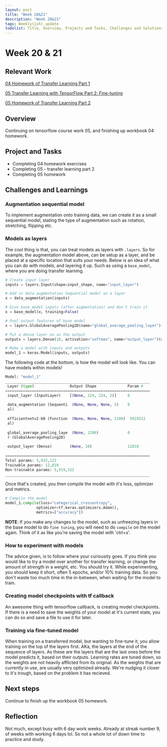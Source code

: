 ```yaml
---
layout: post
title: "Week 20&21"
description: "Week 20&21"
tags: Weekly(ish)_update
todolist: Title, Overview, Projects and Tasks, Challenges and Solutions, Learnings and Insights, Next Steps, Reflections
---
```


# Week 20 & 21

## Relevant Work
[04 Homework of Transfer Learning Part 1](https://tenatic-x.github.io/projects/(homework)%2004_exercise_transfer_learning_part_1.html)

[05 Transfer Learning with TensorFlow Part 2: Fine-tuning](https://tenatic-x.github.io/projects/(study)%2005_transfer_learning_with_tensorflow_part_2.html)

[05 Homework of Transfer Learning Part 2](https://tenatic-x.github.io/projects/(homework)%2005_exercise_transfer_learning_with_tensorflow_part_2.html)

## Overview
Continuing on tensorflow course work 05, and finishing up workbook 04 homework.

## Project and Tasks
* Completing 04 homework exercises
* Completing 05 - transfer learning part 2
* Completing 05 homework

## Challenges and Learnings

### Augmentation sequential model
To implement augmentation onto training data, we can create it as a small sequential model, stating the type of augmentation such as rotation, stretching, flipping etc.

### Models as layers
The cool thing is that, you can treat models as layers with `.layers`. So for example, the augmentation model above, can be setup as a layer, and be placed at a specific location that suits your needs. Below is an idea of what you can do with models, and layering it up. Such as using a `base_model`, where you are doing transfer learning.

```python
# Create input layer
inputs = layers.Input(shape=input_shape, name="input_layer")

# Add in data augmentation Sequential model as a layer
x = data_augmentation(inputs)

# Give base_model inputs (after augmentation) and don't train it
x = base_model(x, training=False)

# Pool output features of base model
x = layers.GlobalAveragePooling2D(name="global_average_pooling_layer")(x)

# Put a dense layer on as the output
outputs = layers.Dense(10, activation="softmax", name="output_layer")(x)

# Make a model with inputs and outputs
model_1 = keras.Model(inputs, outputs)
```
The following code at the bottom, is how the model will look like. You can have models within models!
```python
Model: "model_1"
_________________________________________________________________
 Layer (type)                Output Shape              Param #   
=================================================================
 input_layer (InputLayer)    [(None, 224, 224, 3)]     0         
                                                                 
 data_augmentation (Sequenti  (None, None, None, 3)    0         
 al)                                                             
                                                                 
 efficientnetv2-b0 (Function  (None, None, None, 1280)  5919312  
 al)                                                             
                                                                 
 global_average_pooling_laye  (None, 1280)             0         
 r (GlobalAveragePooling2D)                                      
                                                                 
 output_layer (Dense)        (None, 10)                12810     
                                                                 
=================================================================
Total params: 5,932,122
Trainable params: 12,810
Non-trainable params: 5,919,312
_________________________________________________________________
```

Once that's created, you then compile the model with it's loss, optimizer and metrics.

```python
# Compile the model
model_1.compile(loss="categorical_crossentropy",
              optimizer=tf.keras.optimizers.Adam(),
              metrics=["accuracy"])
```

**NOTE**: If you make any changes to the model, such as unfreezing layers in the base model to do `fine tuning`, you will need to do `compile` on the model again. Think of it as like you're saving the model with 'ctrl+s'.

### How to experiment with models
The advice given, is to follow where your curiousity goes. If you think you would like to try a model over another for transfer learning, or change the amount of strength in a weight, etc. You should try it. While experimenting, you should keep it short, often 5 epochs, and/or 10% training data. So you don't waste too much time in the in-between, when waiting for the model to train.

### Creating model checkpoints with tf callback
An awesome thing with tensorflow callback, is creating model checkpoints. If there is a need to save the weights of your model at it's current state, you can do so and save a file to use it for later. 

### Training via fine-tuned model
When training on a transferred model, but wanting to fine-tune it, you allow training on the top of the layers first. AKa, the layers at the end of the sequence of layers. As these are the layers that are the last ones before the model predicts it, based on their outputs. Learning rates are tuned down, so the weights are not heavily afflicted from its original. As the weights that are currently in use, are usually very optimized already. We're nudging it closer to it's trough, based on the problem it has recieved.

## Next steps
Continue to finish up the workbook 05 homework.

## Reflection
Not much, except busy with 6 day work weeks. Already at streak number 9, of weeks with working 6 days lol. So not a whole lot of down time to practice and study.
